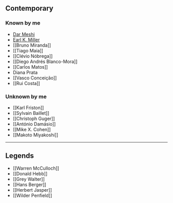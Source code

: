 ## Contemporary
### Known by me
+ [Dar Meshi](https://comartsci.msu.edu/our-people/dar-meshi)
+ [Earl K. Miller](https://ekmillerlab.mit.edu/earl-miller/)
+ [[Bruno Miranda]]
+ [[Tiago Maia]]
+ [[Clévio Nóbrega]]
+ [[Diego Andrés Blanco-Mora]]
+ [[Carlos Matos]]
+ Diana Prata
+ [[Vasco Conceição]]
+ [[Rui Costa]]

### Unknown by me
+ [[Karl Friston]]
+ [[Sylvain Baillet]]
+ [[Christoph Guger]]
+ [[António Damásio]]
+ [[Mike X. Cohen]]
+ [[Makoto Miyakoshi]]


---
## Legends
+ [[Warren McCulloch]]
+ [[Donald Hebb]]
+ [[Grey Walter]]
+ [[Hans Berger]]
+ [[Herbert Jasper]]
+ [[Wilder Penfield]]